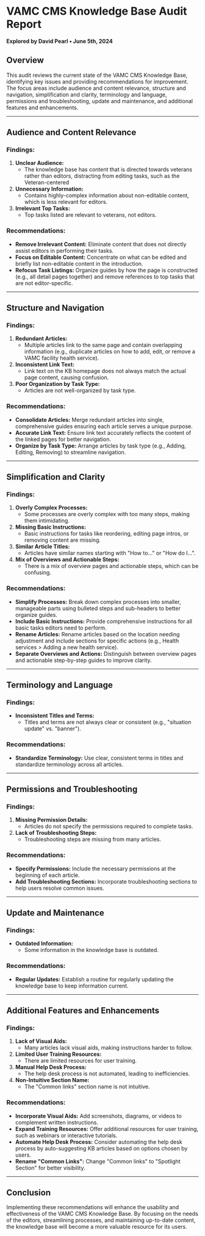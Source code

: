 # VAMC CMS Knowledge Base Audit Report

**Explored by David Pearl • June 5th, 2024**

## Overview

This audit reviews the current state of the VAMC CMS Knowledge Base, identifying key issues and providing recommendations for improvement. The focus areas include audience and content relevance, structure and navigation, simplification and clarity, terminology and language, permissions and troubleshooting, update and maintenance, and additional features and enhancements.

---

## Audience and Content Relevance

### Findings:

1. **Unclear Audience:**
    - The knowledge base has content that is directed towards veterans rather than editors, distracting from editing tasks, such as the Veteran-centered
2. **Unnecessary Information:**
    - Contains highly-complex information about non-editable content, which is less relevant for editors.
3. **Irrelevant Top Tasks:**
    - Top tasks listed are relevant to veterans, not editors.

### Recommendations:

- **Remove Irrelevant Content:** Eliminate content that does not directly assist editors in performing their tasks.
- **Focus on Editable Content:** Concentrate on what can be edited and briefly list non-editable content in the introduction.
- **Refocus Task Listings:** Organize guides by how the page is constructed (e.g., all detail pages together) and remove references to top tasks that are not editor-specific.

---

## Structure and Navigation

### Findings:

1. **Redundant Articles:**
    - Multiple articles link to the same page and contain overlapping information (e.g., duplicate articles on how to add, edit, or remove a VAMC facility health service).
2. **Inconsistent Link Text:**
    - Link text on the KB homepage does not always match the actual page content, causing confusion.
3. **Poor Organization by Task Type:**
    - Articles are not well-organized by task type.

### Recommendations:

- **Consolidate Articles:** Merge redundant articles into single, comprehensive guides ensuring each article serves a unique purpose.
- **Accurate Link Text:** Ensure link text accurately reflects the content of the linked pages for better navigation.
- **Organize by Task Type:** Arrange articles by task type (e.g., Adding, Editing, Removing) to streamline navigation.

---

## Simplification and Clarity

### Findings:

1. **Overly Complex Processes:**
    - Some processes are overly complex with too many steps, making them intimidating.
2. **Missing Basic Instructions:**
    - Basic instructions for tasks like reordering, editing page intros, or removing content are missing.
3. **Similar Article Titles:**
    - Articles have similar names starting with "How to..." or "How do I...".
4. **Mix of Overviews and Actionable Steps:**
    - There is a mix of overview pages and actionable steps, which can be confusing.

### Recommendations:

- **Simplify Processes:** Break down complex processes into smaller, manageable parts using bulleted steps and sub-headers to better organize guides.
- **Include Basic Instructions:** Provide comprehensive instructions for all basic tasks editors need to perform.
- **Rename Articles:** Rename articles based on the location needing adjustment and include sections for specific actions (e.g., Health services > Adding a new health service).
- **Separate Overviews and Actions:** Distinguish between overview pages and actionable step-by-step guides to improve clarity.

---

## Terminology and Language

### Findings:

- **Inconsistent Titles and Terms:**
    - Titles and terms are not always clear or consistent (e.g., "situation update" vs. "banner").

### Recommendations:

- **Standardize Terminology:** Use clear, consistent terms in titles and standardize terminology across all articles.

---

## Permissions and Troubleshooting

### Findings:

1. **Missing Permission Details:**
    - Articles do not specify the permissions required to complete tasks.
2. **Lack of Troubleshooting Steps:**
    - Troubleshooting steps are missing from many articles.

### Recommendations:

- **Specify Permissions:** Include the necessary permissions at the beginning of each article.
- **Add Troubleshooting Sections:** Incorporate troubleshooting sections to help users resolve common issues.

---

## Update and Maintenance

### Findings:

- **Outdated Information:**
    - Some information in the knowledge base is outdated.

### Recommendations:

- **Regular Updates:** Establish a routine for regularly updating the knowledge base to keep information current.

---

## Additional Features and Enhancements

### Findings:

1. **Lack of Visual Aids:**
    - Many articles lack visual aids, making instructions harder to follow.
2. **Limited User Training Resources:**
    - There are limited resources for user training.
3. **Manual Help Desk Process:**
    - The help desk process is not automated, leading to inefficiencies.
4. **Non-Intuitive Section Name:**
    - The "Common links" section name is not intuitive.

### Recommendations:

- **Incorporate Visual Aids:** Add screenshots, diagrams, or videos to complement written instructions.
- **Expand Training Resources:** Offer additional resources for user training, such as webinars or interactive tutorials.
- **Automate Help Desk Process:** Consider automating the help desk process by auto-suggesting KB articles based on options chosen by users.
- **Rename "Common Links":** Change "Common links" to "Spotlight Section" for better visibility.

---

## Conclusion

Implementing these recommendations will enhance the usability and effectiveness of the VAMC CMS Knowledge Base. By focusing on the needs of the editors, streamlining processes, and maintaining up-to-date content, the knowledge base will become a more valuable resource for its users.